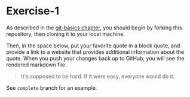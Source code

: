 # Exercise-1

As described in the [git-basics chapter](https://info201.github.io/git-basics.html), you should begin by forking this repository, then cloning it to your local machine.

Then, in the space below, put your favorite quote in a block quote, and provide a link to a website that provides additional information about the quote. When you push your changes back up to GitHub, you will see the rendered markdown file.

> It's supposed to be hard. If it were easy, everyone would do it.

[Board of Wisdom]: https://boardofwisdom.com/togo/Quotes/ShowQuote?msgid=32657#.WdGDntN97u0

See `complete` branch for an example.
